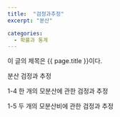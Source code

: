 ```yaml
---
title:  "검정과추정"
excerpt: "분산"

categories:
  - 확률과 통계
---
```


이 글의 제목은 {{ page.title }}이다.

분산 검정과 추정

1-4 한 개의 모분산에 관한 검정과 추정

1-5 두 개의 모분산비에 관한 검정과 추정
